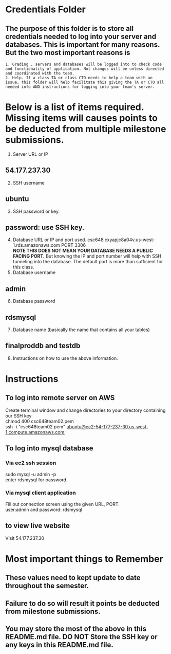 # Credentials Folder

## The purpose of this folder is to store all credentials needed to log into your server and databases. This is important for many reasons. But the two most important reasons is
    1. Grading , servers and databases will be logged into to check code and functionality of application. Not changes will be unless directed and coordinated with the team.
    2. Help. If a class TA or class CTO needs to help a team with an issue, this folder will help facilitate this giving the TA or CTO all needed info AND instructions for logging into your team's server. 


# Below is a list of items required. Missing items will causes points to be deducted from multiple milestone submissions.

1. Server URL or IP
## 54.177.237.30
2. SSH username
## ubuntu
3. SSH password or key.
## password: use SSH key.
4. Database URL or IP and port used.
csc648.cxyapjc8a04v.us-west-1.rds.amazonaws.com  PORT 3306
    <br><strong> NOTE THIS DOES NOT MEAN YOUR DATABASE NEEDS A PUBLIC FACING PORT.</strong> But knowing the IP and port number will help with SSH tunneling into the database. The default port is more than sufficient for this class.
5. Database username
## admin
6. Database password
## rdsmysql
7. Database name (basically the name that contains all your tables)
## finalproddb and testdb
8. Instructions on how to use the above information.
# Instructions
## To log into remote server on AWS
Create terminal window and change directories to your directory containing our SSH key
<br>chmod 400 csc648team02.pem
<br>ssh -i "csc648team02.pem" ubuntu@ec2-54-177-237-30.us-west-1.compute.amazonaws.com;
## To log into mysql database
### Via ec2 ssh session
sudo mysql -u admin -p
<br>enter rdsmysql for password.

### Via mysql client application
Fill out connection screen using the given URL, PORT. <br>user:admin and password: rdsmysql
## to view live website
Visit 54.177.237.30

# Most important things to Remember
## These values need to kept update to date throughout the semester. <br>
## <strong>Failure to do so will result it points be deducted from milestone submissions.</strong><br>
## You may store the most of the above in this README.md file. DO NOT Store the SSH key or any keys in this README.md file.
